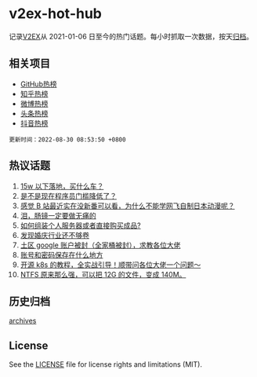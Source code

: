 # v2ex-hot-hub

 记录[V2EX](https://www.v2ex.com/)从 2021-01-06 日至今的热门话题。每小时抓取一次数据，按天[归档](archives)。
 
 ## 相关项目

- [GitHub热榜](https://github.com/lonnyzhang423/github-hot-hub)
- [知乎热榜](https://github.com/lonnyzhang423/zhihu-hot-hub)
- [微博热榜](https://github.com/lonnyzhang423/weibo-hot-hub)
- [头条热榜](https://github.com/lonnyzhang423/toutiao-hot-hub)
- [抖音热榜](https://github.com/lonnyzhang423/douyin-hot-hub)


 `更新时间：2022-08-30 08:53:50 +0800`

## 热议话题

1. [15w 以下落地，买什么车？](https://www.v2ex.com/t/876096)
1. [是不是现在程序员门槛降低了？](https://www.v2ex.com/t/876178)
1. [感觉 B 站最近实在没新番可以看，为什么不能学网飞自制日本动漫呢？](https://www.v2ex.com/t/876109)
1. [泪，肠镜一定要做无痛的](https://www.v2ex.com/t/876216)
1. [如何组装个人服务器或者直接购买成品?](https://www.v2ex.com/t/876086)
1. [发现婚庆行业还不够卷](https://www.v2ex.com/t/876169)
1. [土区 google 账户被封（全家桶被封），求教各位大佬](https://www.v2ex.com/t/876226)
1. [账号和密码保存在什么地方](https://www.v2ex.com/t/876121)
1. [开源 k8s 的教程，全实战引导！顺带问各位大佬一个问题～](https://www.v2ex.com/t/876087)
1. [NTFS 原来那么强，可以把 12G 的文件，变成 140M。](https://www.v2ex.com/t/876196)

## 历史归档

[archives](archives)

## License

See the [LICENSE](LICENSE) file for license rights and limitations (MIT).
